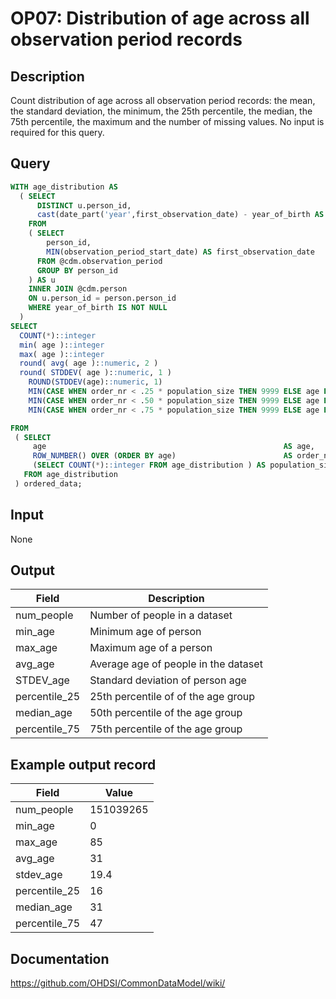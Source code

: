 <!---
Group:observation period
Name:OP07 Distribution of age across all observation period records
Author:Patrick Ryan
CDM Version: 5.3
-->

# OP07: Distribution of age across all observation period records

## Description
Count distribution of age across all observation period records:  the mean, the standard deviation, the minimum, the 25th percentile, the median, the 75th percentile, the maximum and the number of missing values. No input is required for this query.

## Query
```sql
WITH age_distribution AS 
  ( SELECT 
      DISTINCT u.person_id, 
      cast(date_part('year',first_observation_date) - year_of_birth AS age
    FROM 
    ( SELECT 
        person_id,
        MIN(observation_period_start_date) AS first_observation_date
      FROM @cdm.observation_period
      GROUP BY person_id
    ) AS u
    INNER JOIN @cdm.person 
    ON u.person_id = person.person_id
    WHERE year_of_birth IS NOT NULL
  ) 
SELECT 
  COUNT(*)::integer                                                                      AS num_people,
  min( age )::integer                                                                    AS min_age,
  max( age )::integer                                                                    AS max_age,
  round( avg( age )::numeric, 2 )                                                        AS avg_age,
  round( STDDEV( age )::numeric, 1 )                                                     AS stdev_age,
    ROUND(STDDEV(age)::numeric, 1)                                                        AS STDEV_value,
    MIN(CASE WHEN order_nr < .25 * population_size THEN 9999 ELSE age END)      AS percentile_25,
    MIN(CASE WHEN order_nr < .50 * population_size THEN 9999 ELSE age END)      AS median_value,
    MIN(CASE WHEN order_nr < .75 * population_size THEN 9999 ELSE age END)      AS percentile_75

FROM 
 ( SELECT 
     age                                                     AS age,
     ROW_NUMBER() OVER (ORDER BY age)                        AS order_nr,
     (SELECT COUNT(*)::integer FROM age_distribution ) AS population_size
   FROM age_distribution
 ) ordered_data;
```

## Input

None

## Output

| Field |  Description |
| --- | --- |
| num_people | Number of people in a dataset |
| min_age | Minimum age of person |
| max_age | Maximum age of a person |
| avg_age | Average age of people in the dataset |
| STDEV_age | Standard deviation of person age |
|  percentile_25 |  25th percentile of of the age group |
|  median_age |  50th percentile of the age group |
|  percentile_75 |  75th percentile of the age group |

## Example output record

| Field |  Value |
| --- | --- |
| num_people | 151039265 |
| min_age |  0 |
| max_age |  85 |
| avg_age |  31 |
| stdev_age |  19.4 |
| percentile_25 |  16 |
| median_age |  31 |
| percentile_75 |  47 |

## Documentation
https://github.com/OHDSI/CommonDataModel/wiki/
